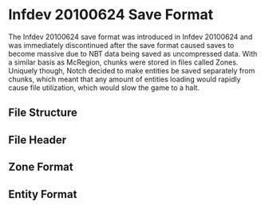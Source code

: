 # Infdev 20100624 Save Format
The Infdev 20100624 save format was introduced in Infdev 20100624 and was immediately discontinued after the save format caused saves to become massive due to NBT data being saved as uncompressed data. With a similar basis as McRegion, chunks were stored in files called Zones. Uniquely though, Notch decided to make entities be saved separately from chunks, which meant that any amount of entities loading would rapidly cause file utilization, which would slow the game to a halt.

## File Structure

## File Header

## Zone Format

## Entity Format